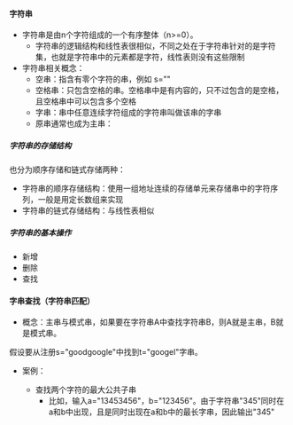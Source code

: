 #### 字符串

- 字符串是由n个字符组成的一个有序整体（n>=0）。
  - 字符串的逻辑结构和线性表很相似，不同之处在于字符串针对的是字符集，也就是字符串中的元素都是字符，线性表则没有这些限制
- 字符串相关概念：
  - 空串：指含有零个字符的串，例如 s=""
  - 空格串：只包含空格的串。空格串中是有内容的，只不过包含的是空格，且空格串中可以包含多个空格
  - 字串：串中任意连续字符组成的字符串叫做该串的字串
  - 原串通常也成为主串：

##### 字符串的存储结构

也分为顺序存储和链式存储两种：

- 字符串的顺序存储结构：使用一组地址连续的存储单元来存储串中的字符序列，一般是用定长数组来实现
- 字符串的链式存储结构：与线性表相似

##### 字符串的基本操作

- 新增
- 删除
- 查找

#### 字串查找（字符串匹配）

- 概念：主串与模式串，如果要在字符串A中查找字符串B，则A就是主串，B就是模式串。

假设要从注册s="goodgoogle"中找到t="googel"字串。

- 案例：

  - 查找两个字符的最大公共子串
    - 比如，输入a="13453456"，b="123456"。由于字符串"345"同时在a和b中出现，且是同时出现在a和b中的最长字串，因此输出"345"

  













